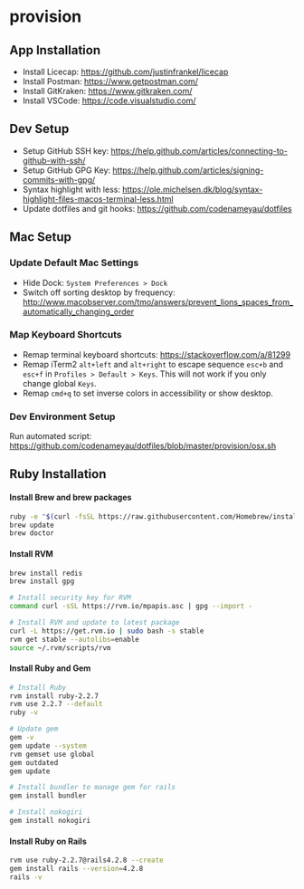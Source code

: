 # provision

## App Installation
- Install Licecap: https://github.com/justinfrankel/licecap
- Install Postman: https://www.getpostman.com/
- Install GitKraken: https://www.gitkraken.com/
- Install VSCode: https://code.visualstudio.com/

## Dev Setup
- Setup GitHub SSH key: https://help.github.com/articles/connecting-to-github-with-ssh/
- Setup GitHub GPG Key: https://help.github.com/articles/signing-commits-with-gpg/
- Syntax highlight with less: https://ole.michelsen.dk/blog/syntax-highlight-files-macos-terminal-less.html
- Update dotfiles and git hooks: https://github.com/codenameyau/dotfiles

## Mac Setup

### Update Default Mac Settings
- Hide Dock: `System Preferences > Dock`
- Switch off sorting desktop by frequency: http://www.macobserver.com/tmo/answers/prevent_lions_spaces_from_automatically_changing_order

### Map Keyboard Shortcuts
- Remap terminal keyboard shortcuts: https://stackoverflow.com/a/81299
- Remap iTerm2 `alt+left` and `alt+right` to escape sequence `esc+b` and `esc+f` in `Profiles > Default > Keys`. This will not work if you only change global `Keys`.
- Remap `cmd+q` to set inverse colors in accessibility or show desktop.

### Dev Environment Setup

Run automated script: https://github.com/codenameyau/dotfiles/blob/master/provision/osx.sh


## Ruby Installation

#### Install Brew and brew packages
```bash
ruby -e "$(curl -fsSL https://raw.githubusercontent.com/Homebrew/install/master/install)"
brew update
brew doctor
```

#### Install RVM
```bash
brew install redis
brew install gpg

# Install security key for RVM
command curl -sSL https://rvm.io/mpapis.asc | gpg --import -

# Install RVM and update to latest package
curl -L https://get.rvm.io | sudo bash -s stable
rvm get stable --autolibs=enable
source ~/.rvm/scripts/rvm
```

#### Install Ruby and Gem
```bash
# Install Ruby
rvm install ruby-2.2.7
rvm use 2.2.7 --default
ruby -v

# Update gem
gem -v
gem update --system
rvm gemset use global
gem outdated
gem update

# Install bundler to manage gem for rails
gem install bundler

# Install nokogiri
gem install nokogiri
```

#### Install Ruby on Rails
```bash
rvm use ruby-2.2.7@rails4.2.8 --create
gem install rails --version=4.2.8
rails -v
```
